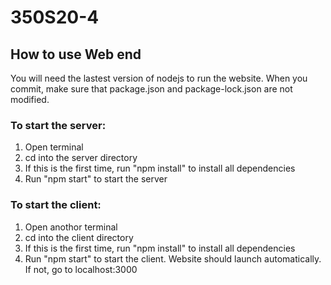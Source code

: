 # 350S20-4

## How to use Web end
You will need the lastest version of nodejs to run the website. When you commit, make sure that package.json and package-lock.json are not modified.

### To start the server:
1. Open terminal
2. cd into the server directory
3. If this is the first time, run "npm install" to install all dependencies
4. Run "npm start" to start the server

### To start the client:
1. Open anothor terminal
2. cd into the client directory
3. If this is the first time, run "npm install" to install all dependencies
4. Run "npm start" to start the client. Website should launch automatically. If not, go to localhost:3000

